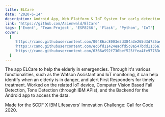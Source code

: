 ```yaml
---
title: ELCare
date: '2020-6-14'
description: Android App, Web Platform & IoT System for early detection & response to home emergencies (eg. elderly falls)
link: 'https://github.com/Asienwald/ElCare'
tags: ['Event', 'Team Project', 'ESP8266', 'Flask', 'Python', 'IoT']
cover:
  [
    'https://camo.githubusercontent.com/00486ac8003e3d384a3e265d3d735ae1ce247925beaa1e46f7d07f7c8f9e5c92/68747470733a2f2f692e696d6775722e636f6d2f3856704b4d46502e706e67',
    'https://camo.githubusercontent.com/ec6fd11424eadfd5c8a547bdd1135a7904615272c81bc7737f04909e25319260/68747470733a2f2f692e696d6775722e636f6d2f624858456d67672e706e67',
    'https://camo.githubusercontent.com/6366a992f730bef525ffea4fe97763d3c1bd07bf7b80bc55b971e7508fd5dce9/68747470733a2f2f692e696d6775722e636f6d2f3633776c644b632e706e67'
  ]
---
```


The app ELCare to help the elderly in emergencies.
Through it's various functionalities, such as the Watson Assistant and IoT monitoring,
it can help identify when an elderly is in danger, and alert First Responders for timely treatment.
Worked on the related IoT device, Computer Vision Based Fall Detection, Tone Detection (through IBM APIs),
and the Backend for the Android app to access the data.

Made for the SCDF X IBM Lifesavers' Innovation Challenge: Call for Code 2020.

<!-- https://asienwald.github.io/assets/projects/elcare-8.jpg -->
